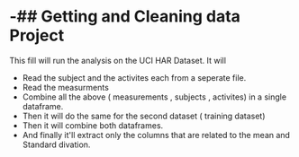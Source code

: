 -## Getting and Cleaning data Project
========================================================

This fill will run the analysis on the UCI HAR Dataset. It will 
- Read the subject and the activites each from a seperate file. 
- Read the measurments 
- Combine all the above ( measurements , subjects , activites) in a single dataframe. 
- Then it will do the same for the second dataset ( training dataset)
- Then it will combine both dataframes. 
- And finally it'll extract only the columns that are related to the mean and Standard divation. 

